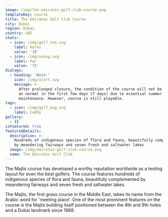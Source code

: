 ```yaml
---
image: /img/the-emirates-golf-club-course.png
templateKey: course
title: The Emirates Golf Club Course
city: Dubai
region: Dubai
country: UAE
stats:
  - icon: /img/golf_tee.svg
    label: Holes
    value: '18'
  - icon: /img/swing.svg
    label: Par
    value: '72'
dialogs:
  - heading: 'Note:'
    icon: /img/alert.svg
    message: >-
      After prolonged closure, the condition of the course will not be as good
      as normal in the first few days (7 days) due to essential summer
      maintenance. However, course is still playable.
tags:
  - icon: /img/golf_bag.svg
    label: Caddy
gallery:
  - {}
isFeatured: true
featuredDetails:
  description: >-
    Hundreds of indigenous species of flora and fauna, beautifully complemented
    by meandering fairways and seven fresh and saltwater lakes
  image: /img/emirates-golf-club-course.png
  name: The Emirates Golf Club
---
```

The Majlis course has developed a worthy reputation worldwide as a testing layout for even the best golfers. The course features hundreds of indigenous species of flora and fauna, beautifully complemented by meandering fairways and seven fresh and saltwater lakes.



The Majlis, the first grass course in the Middle East, takes its name from the Arabic word for 'meeting place'. One of the most prominent features on the course is the Majlis building itself positioned between the 8th and 9th holes and a Dubai landmark since 1988.

